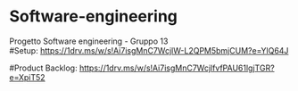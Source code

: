 # Software-engineering

Progetto Software engineering - Gruppo 13
<br>
#Setup:
https://1drv.ms/w/s!Ai7isgMnC7WcjlW-L2QPM5bmjCUM?e=YlQ64J

#Product Backlog:
https://1drv.ms/w/s!Ai7isgMnC7WcjlfvfPAU61lgjTGR?e=XpiT52




